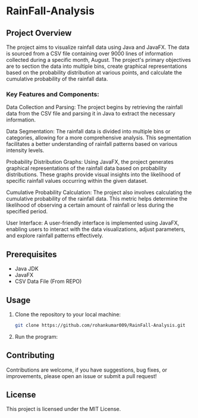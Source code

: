 # RainFall-Analysis

## Project Overview

The project aims to visualize rainfall data using Java and JavaFX. The data is sourced from a CSV file containing over 9000 lines of information collected during a specific month, August. The project's primary objectives are to section the data into multiple bins, create graphical representations based on the probability distribution at various points, and calculate the cumulative probability of the rainfall data.

### Key Features and Components:

Data Collection and Parsing: The project begins by retrieving the rainfall data from the CSV file and parsing it in Java to extract the necessary information.

Data Segmentation: The rainfall data is divided into multiple bins or categories, allowing for a more comprehensive analysis. This segmentation facilitates a better understanding of rainfall patterns based on various intensity levels.

Probability Distribution Graphs: Using JavaFX, the project generates graphical representations of the rainfall data based on probability distributions. These graphs provide visual insights into the likelihood of specific rainfall values occurring within the given dataset.

Cumulative Probability Calculation: The project also involves calculating the cumulative probability of the rainfall data. This metric helps determine the likelihood of observing a certain amount of rainfall or less during the specified period.

User Interface: A user-friendly interface is implemented using JavaFX, enabling users to interact with the data visualizations, adjust parameters, and explore rainfall patterns effectively.


## Prerequisites
- Java JDK
- JavaFX
- CSV Data File (From REPO)

## Usage
1. Clone the repository to your local machine:

   ```bash
   git clone https://github.com/rohankumar009/RainFall-Analysis.git
   ```
2. Run the program:

## Contributing
Contributions are welcome, if you have suggestions, bug fixes, or improvements, please open an issue or submit a pull request!

## License
This project is licensed under the MIT License.
